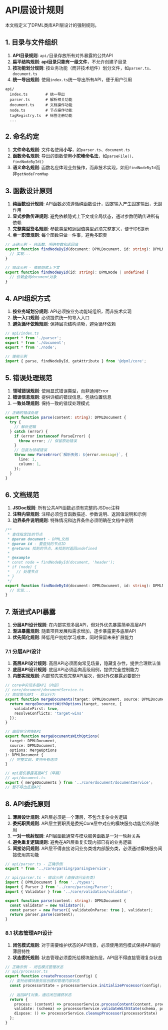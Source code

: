 # API层设计规则

本文档定义了DPML类库API层设计的强制规则。

## 1. 目录与文件组织

1. **API目录规则**: `api/`目录存放所有对外暴露的公共API
2. **扁平结构规则**: **api目录只能有一级文件**，不允许创建子目录
3. **按功能划分规则**: 按业务功能（而非技术组件）划分文件，如`parser.ts`、`document.ts`
4. **统一导出规则**: 使用`index.ts`统一导出所有API，便于用户引用

```
api/
  index.ts        # 统一导出
  parser.ts       # 解析相关功能
  document.ts     # 文档操作功能
  node.ts         # 节点操作功能
  tagRegistry.ts  # 标签注册功能
  ...
```

## 2. 命名约定

1. **文件命名规则**: 文件名使用**小写**，如`parser.ts`、`document.ts`
2. **函数命名规则**: 导出的函数使用**小驼峰命名法**，如`parseFile()`、`findNodeById()`
3. **语义命名规则**: 函数名应体现业务操作，而非技术实现，如用`findNodeById`而非`getNodeFromMap`

## 3. 函数设计原则

1. **纯函数设计规则**: API函数必须遵循纯函数设计，固定输入产生固定输出，无副作用
2. **显式参数传递规则**: 避免依赖隐式上下文或全局状态，通过参数明确传递所有依赖
3. **完整类型签名规则**: 参数类型和返回值类型必须完整定义，便于IDE提示
4. **单一职责规则**: 每个函数只做一件事，避免多职责

```typescript
// 正确示例 - 纯函数，明确参数和返回值
export function findNodeById(document: DPMLDocument, id: string): DPMLNode | undefined {
  // 实现...
}

// 错误示例 - 依赖隐式上下文
export function findNodeById(id: string): DPMLNode | undefined {
  // 依赖全局document对象
}
```

## 4. API组织方式

1. **按业务域划分规则**: API必须按业务功能域组织，而非技术实现
2. **统一入口规则**: 必须提供统一的导入入口
3. **避免循环依赖规则**: 保持层次结构清晰，避免循环依赖

```typescript
// api/index.ts
export * from './parser';
export * from './document';
export * from './node';

// 使用示例
import { parse, findNodeById, getAttribute } from '@dpml/core';
```

## 5. 错误处理规范

1. **领域错误规则**: 使用显式错误类型，而非通用Error
2. **错误信息规则**: 提供详细的错误信息，包括位置信息
3. **一致处理规则**: 保持一致的错误处理模式

```typescript
// 正确的错误处理
export function parse(content: string): DPMLDocument {
  try {
    // 解析逻辑
  } catch (error) {
    if (error instanceof ParseError) {
      throw error; // 保留原始错误
    }
    // 包装为领域错误
    throw new ParseError(`解析失败: ${error.message}`, {
      line: 1,
      column: 1,
    });
  }
}
```

## 6. 文档规范

1. **JSDoc规则**: 所有公共API函数必须有完整的JSDoc注释
2. **注释内容规则**: 注释必须包含函数描述、参数说明、返回值说明和示例
3. **边界条件说明规则**: 特殊情况和边界条件必须明确在文档中说明

```typescript
/**
 * 查找指定ID的节点
 * @param document - DPML文档
 * @param id - 要查找的节点ID
 * @returns 找到的节点，未找到时返回undefined
 * 
 * @example
 * const node = findNodeById(document, 'header');
 * if (node) {
 *   // 处理节点
 * }
 */
export function findNodeById(document: DPMLDocument, id: string): DPMLNode | undefined {
  // 实现...
}
```

## 7. 渐进式API暴露

1. **分层API设计规则**: 在内部实现多层API，但对外优先暴露简单高层API
2. **渐进暴露规则**: 随着项目发展和需求增加，逐步暴露更多底层API
3. **优先简化规则**: 降低用户初始学习成本，同时保留未来扩展能力

### 7.1 分层API设计

1. **高层API设计规则**: 高层API必须面向常见场景，隐藏复杂性，提供合理默认值
2. **底层API设计规则**: 底层API必须面向高级用例，提供完全控制能力
3. **内部实现规则**: 内部预先实现完整API层次，但对外仅暴露必要部分

```typescript
// core中实现多层API（内部）
// core/document/documentService.ts
// 高层简化API - 默认行为
export function mergeDocuments(target: DPMLDocument, source: DPMLDocument): DPMLDocument {
  return mergeDocumentsWithOptions(target, source, {
    validateFirst: true,
    resolveConflicts: 'target-wins'
  });
}

// 底层完全控制API
export function mergeDocumentsWithOptions(
  target: DPMLDocument, 
  source: DPMLDocument, 
  options: MergeOptions
): DPMLDocument {
  // 完整实现，支持所有选项
}

// api层仅暴露高层API（早期）
// api/document.ts
export { mergeDocuments } from '../core/document/documentService';
// 暂不导出底层API
```

## 8. API委托原则

1. **薄层设计规则**: API层必须是一个薄层，不包含复杂业务逻辑
2. **委托职责规则**: API层主要职责是委托Core层中对应的模块服务功能给外部使用
3. **一对一映射规则**: API层函数通常与模块服务函数是一对一映射关系
4. **避免重复逻辑规则**: 避免在API层重复实现内部已有的业务逻辑
5. **间接访问规则**: API层不得直接访问业务类或内部服务类，必须通过模块服务间接使用其功能

```typescript
// api/parser.ts - 正确示例
export * from '../core/parsing/parsingService';

// api/parser.ts - 错误示例 (直接访问业务类)
import { DPMLDocument } from '../types';
import { Parser } from '../core/parsing/Parser';
import { Validator } from '../core/validation/validator';

export function parse(content: string): DPMLDocument {
  const validator = new Validator();
  const parser = new Parser({ validateOnParse: true }, validator);
  return parser.parse(content);
}
```

### 8.1 状态管理API设计

1. **闭包模式规则**: 对于需要维护状态的API场景，必须使用闭包模式保持API层的薄层特性
2. **状态委托规则**: 状态管理必须委托给模块服务层，API层不得直接管理复杂状态

```typescript
// 正确示例 - 闭包模式管理状态
// api/processor.ts
export function createProcessor(config) {
  // 委托给模块服务层创建和管理内部状态
  const processorState = processorService.initializeProcessor(config);
  
  // 返回API对象，通过闭包捕获状态
  return {
    process: (content) => processorService.processContent(content, processorState),
    validate: (schema) => processorService.validateWithState(schema, processorState),
    dispose: () => processorService.cleanupProcessor(processorState)
  };
}
``` 
